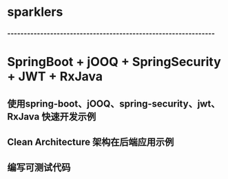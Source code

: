 # sparklers
### ---------------------------------------------------------------
# SpringBoot + jOOQ + SpringSecurity + JWT + RxJava
## 使用spring-boot、jOOQ、spring-security、jwt、RxJava  快速开发示例
## Clean Architecture 架构在后端应用示例
## 编写可测试代码
